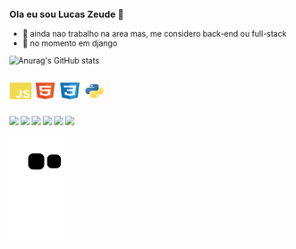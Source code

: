 ### Ola eu sou Lucas Zeude 👋


- 🔭 ainda nao trabalho na area mas, me considero back-end ou full-stack
- 🌱 no momento em django

![Anurag's GitHub stats](https://github-readme-stats.vercel.app/api?username=LucasZeude&show_icons=true&theme=transparent&count_private=true)

<div style="display: inline_block"><br>
  <img align="center" alt="lucas-Js" height="30" width="40" src="https://raw.githubusercontent.com/devicons/devicon/master/icons/javascript/javascript-plain.svg">
  <img align="center" alt="lucas-HTML" height="30" width="40" src="https://raw.githubusercontent.com/devicons/devicon/master/icons/html5/html5-original.svg">
  <img align="center" alt="lucas-CSS" height="30" width="40" src="https://raw.githubusercontent.com/devicons/devicon/master/icons/css3/css3-original.svg">
  <img align="center" alt="lucas-Python" height="30" width="40" src="https://raw.githubusercontent.com/devicons/devicon/master/icons/python/python-original.svg">
</div>

  ##
 
<div> 
  <a href="https://www.youtube.com/channel/UCamOCpj-dPyPrMGsvjyyRtQ" target="_blank"><img src="https://img.shields.io/badge/YouTube-FF0000?style=for-the-badge&logo=youtube&logoColor=white" target="_blank"></a>
  <a href="https://instagram.com/lucaszss1" target="_blank"><img src="https://img.shields.io/badge/-Instagram-%23E4405F?style=for-the-badge&logo=instagram&logoColor=white" target="_blank"></a>
 	<a href="https://www.twitch.tv/zeudinho" target="_blank"><img src="https://img.shields.io/badge/Twitch-9146FF?style=for-the-badge&logo=twitch&logoColor=white" target="_blank"></a>
 <a href="https://discord.gg/pE8GmTT8" target="_blank"><img src="https://img.shields.io/badge/Discord-7289DA?style=for-the-badge&logo=discord&logoColor=white" target="_blank"></a> 
  <a href = "mailto:lucaszeude1@gmail.com"><img src="https://img.shields.io/badge/-Gmail-%23333?style=for-the-badge&logo=gmail&logoColor=white" target="_blank"></a>
  <a href="https://www.linkedin.com/in/lucas-z-112899185/" target="_blank"><img src="https://img.shields.io/badge/-LinkedIn-%230077B5?style=for-the-badge&logo=linkedin&logoColor=white" target="_blank"></a> 
  
</div>

![Snake animation](https://github.com/rafaballerini/rafaballerini/blob/output/github-contribution-grid-snake.svg)
